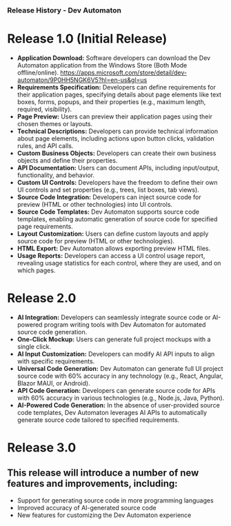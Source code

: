 ### Release History - Dev Automaton
# Release 1.0 (Initial Release)
- **Application Download:** Software developers can download the Dev Automaton application from the Windows Store (Both Mode offline/online).
https://apps.microsoft.com/store/detail/dev-automaton/9P0HH5NGK6V5?hl=en-us&gl=us 
- **Requirements Specification:** Developers can define requirements for their application pages, specifying details about page elements like text boxes, forms, popups, and their properties (e.g., maximum length, required, visibility).
- **Page Preview:** Users can preview their application pages using their chosen themes or layouts.
- **Technical Descriptions:** Developers can provide technical information about page elements, including actions upon button clicks, validation rules, and API calls.
- **Custom Business Objects:** Developers can create their own business objects and define their properties.
- **API Documentation:** Users can document APIs, including input/output, functionality, and behavior.
- **Custom UI Controls:** Developers have the freedom to define their own UI controls and set properties (e.g., trees, list boxes, tab views).
- **Source Code Integration:** Developers can inject source code for preview (HTML or other technologies) into UI controls.
- **Source Code Templates:** Dev Automaton supports source code templates, enabling automatic generation of source code for specified page requirements.
- **Layout Customization:** Users can define custom layouts and apply source code for preview (HTML or other technologies).
- **HTML Export:** Dev Automaton allows exporting preview HTML files.
- **Usage Reports:** Developers can access a UI control usage report, revealing usage statistics for each control, where they are used, and on which pages.
# Release 2.0
- **AI Integration:** Developers can seamlessly integrate source code or AI-powered program writing tools with Dev Automaton for automated source code generation.
- **One-Click Mockup:** Users can generate full project mockups with a single click.
- **AI Input Customization:** Developers can modify AI API inputs to align with specific requirements.
- **Universal Code Generation:** Dev Automaton can generate full UI project source code with 60% accuracy in any technology (e.g., React, Angular, Blazor MAUI, or Android).
- **API Code Generation:** Developers can generate source code for APIs with 60% accuracy in various technologies (e.g., Node.js, Java, Python).
- **AI-Powered Code Generation:** In the absence of user-provided source code templates, Dev Automaton leverages AI APIs to automatically generate source code tailored to specified requirements.
# Release 3.0
## This release will introduce a number of new features and improvements, including:
- Support for generating source code in more programming languages
- Improved accuracy of AI-generated source code
- New features for customizing the Dev Automaton experience
